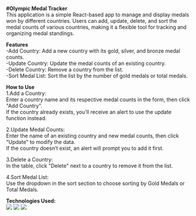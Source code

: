 **#Olympic Medal Tracker** <br>
This application is a simple React-based app to manage and display medals won by different countries. Users can add, update, delete, and sort the medal counts of various countries, making it a flexible tool for tracking and organizing medal standings.

**Features**<br>
-Add Country: Add a new country with its gold, silver, and bronze medal counts.<br>
-Update Country: Update the medal counts of an existing country.<br>
-Delete Country: Remove a country from the list.<br>
-Sort Medal List: Sort the list by the number of gold medals or total medals.<br>

**How to Use**<br>
1.Add a Country:<br>
Enter a country name and its respective medal counts in the form, then click "Add Country".<br>
If the country already exists, you’ll receive an alert to use the update function instead.

2.Update Medal Counts:<br>
Enter the name of an existing country and new medal counts, then click "Update" to modify the data.<br>
If the country doesn’t exist, an alert will prompt you to add it first.

3.Delete a Country:<br>
In the table, click "Delete" next to a country to remove it from the list.<br>

4.Sort Medal List:<br>
Use the dropdown in the sort section to choose sorting by Gold Medals or Total Medals.<br>

**Technologies Used:** <br>
<img src="https://img.shields.io/badge/react-61DAFB?style=for-the-badge&logo=react&logoColor=black">
<img src="https://img.shields.io/badge/javascript-F7DF1E?style=for-the-badge&logo=javascript&logoColor=black">
<img src="https://img.shields.io/badge/css-1572B6?style=for-the-badge&logo=css3&logoColor=white">
